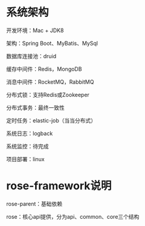 # 系统架构
开发环境：Mac + JDK8

架构：Spring Boot、MyBatis、MySql

数据库连接池：druid

缓存中间件：Redis，MongoDB

消息中间件：RocketMQ，RabbitMQ

分布式锁：支持Redis或Zookeeper

分布式事务：最终一致性

定时任务：elastic-job（当当分布式）

系统日志：logback

系统监控：待完成

项目部署：linux

# rose-framework说明
rose-parent：基础依赖

rose：核心api提供，分为api、common、core三个结构

